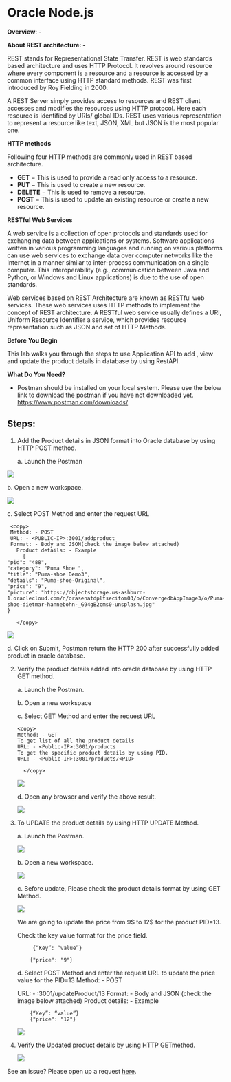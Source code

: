 # Oracle Node.js  
  
   
**Overview**: - 

**About REST architecture: -** 

REST stands for Representational State Transfer. REST is web standards based architecture and uses HTTP Protocol. It revolves around resource where every component is a resource and a resource is accessed by a common interface using HTTP standard methods. REST was first introduced by Roy Fielding in 2000.

A REST Server simply provides access to resources and REST client accesses and modifies the resources using HTTP protocol. Here each resource is identified by URIs/ global IDs. REST uses various representation to represent a resource like text, JSON, XML but JSON is the most popular one.

**HTTP methods**

Following four HTTP methods are commonly used in REST based architecture.
-	**GET** − This is used to provide a read only access to a resource.
-	**PUT** − This is used to create a new resource.
-	**DELETE** − This is used to remove a resource.
-	**POST** − This is used to update an existing resource or create a new resource.


**RESTful Web Services**

A web service is a collection of open protocols and standards used for exchanging data between applications or systems. Software applications written in various programming languages and running on various platforms can use web services to exchange data over computer networks like the Internet in a manner similar to inter-process communication on a single computer. This interoperability (e.g., communication between Java and Python, or Windows and Linux applications) is due to the use of open standards.

Web services based on REST Architecture are known as RESTful web services. These web services uses HTTP methods to implement the concept of REST architecture. A RESTful web service usually defines a URI, Uniform Resource Identifier a service, which provides resource representation such as JSON and set of HTTP Methods.

**Before You Begin**

This lab walks you through the steps to use Application API to add , view and update the product details in database by using RestAPI.

**What Do You Need?**

-	Postman should be installed on your local system. Please use the below link to download the postman if you have not downloaded yet.
https://www.postman.com/downloads/




## Steps:

1. Add the Product details in JSON format into Oracle database by using HTTP POST method. 

   a.	Launch the Postman
        
  ![](./images/nodejs-postman1.PNG " ")

   b.	Open a new workspace.
  
   ![](./images/nodejs-postman2.PNG " ")
   
  c.	Select POST Method and enter the request URL
           
        
   ````
    <copy>
    Method: - POST
    URL: - <PUBLIC-IP>:3001/addproduct
    Format: - Body and JSON(check the image below attached)
	  Product details: - Example
		{
   "pid": "488",
   "category": "Puma Shoe ",
   "title": "Puma-shoe Demo3",
   "details": "Puma-shoe-Original",
   "price": "9",
   "picture": "https://objectstorage.us-ashburn-1.oraclecloud.com/n/orasenatdpltsecitom03/b/ConvergedbAppImage3/o/Puma-shoe-dietmar-hannebohn-_G94gB2cms0-unsplash.jpg"
   }
  
      </copy>
  ````    
  
  ![](./images/nodejs-postman3.PNG " ")
  
  d. Click on Submit, Postman return the HTTP 200 after successfully added product in oracle database.



2. Verify the product details added into oracle database by using HTTP GET method.
    
    a.	Launch the Postman.

    b.	Open a new workspace

    c.	Select GET Method and enter the request URL

    ````
    <copy>
    Method: - GET
    To get list of all the product details
    URL: - <Public-IP>:3001/products
    To get the specific product details by using PID.
    URL: - <Public-IP>:3001/products/<PID>

      </copy>
    ````
     
    
   ![](./images/nodejs-postman4.PNG " ")
    

    d.	Open any browser and verify the above result.

    ![](./images/nodejs-postman5.PNG " ")

3. To UPDATE the product details by using HTTP UPDATE Method. 
    
    a.	Launch the Postman.

      ![](./images/nodejs-postman6.PNG " ")

    b.	Open a new workspace.
       
      ![](./images/nodejs-postman6a.PNG " ")

    c.	Before update, Please check the product details format by using GET Method.
 
     ![](./images/nodejs-postman7.PNG " ")

      We are going to update the price from 9$ to 12$ for the product PID=13.

      Check the key value format for the price field.

			{“Key”: “value”}
		
    	   {"price": "9"}
   
    d. Select POST Method and enter the request URL to update the price value for the PID=13
  	Method: - POST

    URL: - <PUBLIC-IP>:3001/updateProduct/13
    Format: - Body and JSON (check the image below attached)
		Product details: - Example
		
    
           {“Key”: “value”}
		   {"price": "12"}

     
    ![](./images/nodejs-postman8.PNG " ")

   
        
4. Verify the Updated product details by using HTTP GETmethod.  
    
    ![](./images/nodejs-postman9.PNG " ")

   

See an issue?  Please open up a request [here](https://github.com/oracle/learning-library/issues).        